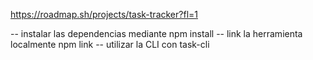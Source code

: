 https://roadmap.sh/projects/task-tracker?fl=1


-- instalar las dependencias mediante npm install
-- link la herramienta localmente npm link
-- utilizar la CLI con task-cli
